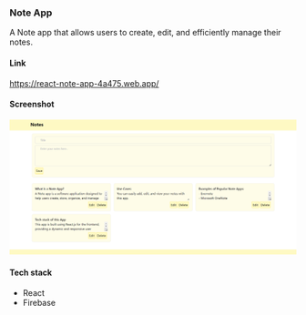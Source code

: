 ### Note App

A Note app that allows users to create, edit, and efficiently manage their notes.

#### Link
https://react-note-app-4a475.web.app/

#### Screenshot
![Note App Screenshot](https://github.com/binokochumolvarghese/react-note-app/blob/main/public/note-app-ss.png)

#### Tech stack
- React
- Firebase